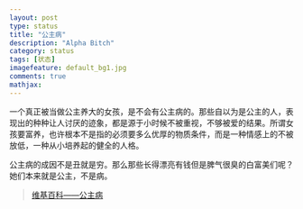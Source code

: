 ```yaml
---
layout: post
type: status
title: "公主病"
description: "Alpha Bitch"
category: status
tags: [状态]
imagefeature: default_bg1.jpg
comments: true
mathjax: 
---
```


一个真正被当做公主养大的女孩，是不会有公主病的。那些自以为是公主的人，表现出的种种让人讨厌的迹象，都是源于小时候不被重视，不够被爱的结果。所谓女孩要富养，也许根本不是指的必须要多么优厚的物质条件，而是一种情感上的不被放低，一种从小培养起的健全的人格。 

公主病的成因不是丑就是穷。那么那些长得漂亮有钱但是脾气很臭的白富美们呢？她们本来就是公主，不是病。

> [维基百科——公主病](https://zh.wikipedia.org/wiki/%E5%85%AC%E4%B8%BB%E7%97%85 "公主病")